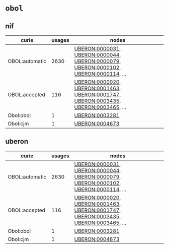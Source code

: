 # `obol`

## nif

| curie          |   usages | nodes                                                                                                                                                                                                                                                                                                                                    |
|----------------|----------|------------------------------------------------------------------------------------------------------------------------------------------------------------------------------------------------------------------------------------------------------------------------------------------------------------------------------------------|
| OBOL:automatic |     2630 | [UBERON:0000031](http://purl.obolibrary.org/obo/UBERON_0000031), [UBERON:0000044](http://purl.obolibrary.org/obo/UBERON_0000044), [UBERON:0000079](http://purl.obolibrary.org/obo/UBERON_0000079), [UBERON:0000102](http://purl.obolibrary.org/obo/UBERON_0000102), [UBERON:0000114](http://purl.obolibrary.org/obo/UBERON_0000114), ... |
| OBOL:accepted  |      116 | [UBERON:0000020](http://purl.obolibrary.org/obo/UBERON_0000020), [UBERON:0001463](http://purl.obolibrary.org/obo/UBERON_0001463), [UBERON:0001747](http://purl.obolibrary.org/obo/UBERON_0001747), [UBERON:0003435](http://purl.obolibrary.org/obo/UBERON_0003435), [UBERON:0003465](http://purl.obolibrary.org/obo/UBERON_0003465), ... |
| Obol:obol      |        1 | [UBERON:0003281](http://purl.obolibrary.org/obo/UBERON_0003281)                                                                                                                                                                                                                                                                          |
| Obol:cjm       |        1 | [UBERON:0004673](http://purl.obolibrary.org/obo/UBERON_0004673)                                                                                                                                                                                                                                                                          |

## uberon

| curie          |   usages | nodes                                                                                                                                                                                                                                                                                                                                    |
|----------------|----------|------------------------------------------------------------------------------------------------------------------------------------------------------------------------------------------------------------------------------------------------------------------------------------------------------------------------------------------|
| OBOL:automatic |     2630 | [UBERON:0000031](http://purl.obolibrary.org/obo/UBERON_0000031), [UBERON:0000044](http://purl.obolibrary.org/obo/UBERON_0000044), [UBERON:0000079](http://purl.obolibrary.org/obo/UBERON_0000079), [UBERON:0000102](http://purl.obolibrary.org/obo/UBERON_0000102), [UBERON:0000114](http://purl.obolibrary.org/obo/UBERON_0000114), ... |
| OBOL:accepted  |      116 | [UBERON:0000020](http://purl.obolibrary.org/obo/UBERON_0000020), [UBERON:0001463](http://purl.obolibrary.org/obo/UBERON_0001463), [UBERON:0001747](http://purl.obolibrary.org/obo/UBERON_0001747), [UBERON:0003435](http://purl.obolibrary.org/obo/UBERON_0003435), [UBERON:0003465](http://purl.obolibrary.org/obo/UBERON_0003465), ... |
| Obol:obol      |        1 | [UBERON:0003281](http://purl.obolibrary.org/obo/UBERON_0003281)                                                                                                                                                                                                                                                                          |
| Obol:cjm       |        1 | [UBERON:0004673](http://purl.obolibrary.org/obo/UBERON_0004673)                                                                                                                                                                                                                                                                          |


